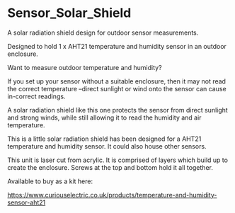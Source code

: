 # Sensor_Solar_Shield
A solar radiation shield design for outdoor sensor measurements.

Designed to hold 1 x AHT21 temperature and humidity sensor in an outdoor enclosure.

Want to measure outdoor temperature and humidity? 

If you set up your sensor without a suitable enclosure, then it may not read the correct temperature –direct sunlight or wind onto the sensor can cause in-correct readings. 

A solar radiation shield like this one protects the sensor from direct sunlight and strong winds, while still allowing it to read the humidity and air temperature.

This is a little solar radiation shield has been designed for a AHT21 temperature and humidity sensor. It could also house other sensors.

This unit is laser cut from acrylic. It is comprised of layers which build up to create the enclosure. Screws at the top and bottom hold it all together.

Available to buy as a kit here:

https://www.curiouselectric.co.uk/products/temperature-and-humidity-sensor-aht21
